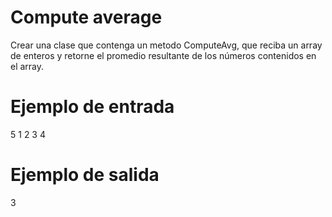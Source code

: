 # Compute average

Crear una clase que contenga un metodo ComputeAvg, que reciba un array de enteros y retorne el promedio resultante de los números contenidos en el array.

# Ejemplo de entrada

5 1 2 3 4

# Ejemplo de salida

3
